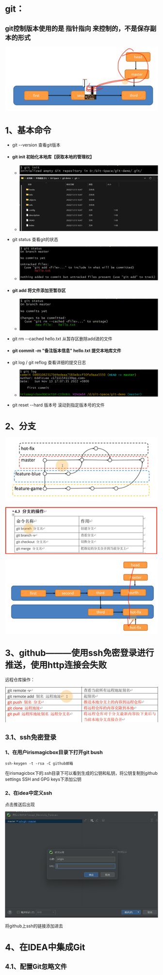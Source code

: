 # git：

## git控制版本使用的是 指针指向 来控制的，不是保存副本的形式

![image-20221113173024411](image-20221113173024411.png)



# 1、基本命令

- git --version		查看git版本

- #### git init                 初始化本地库【获取本地的管理权】

  - ![image-20221113165857753](image-20221113165857753.png)
  - ![image-20221113165913491](image-20221113165913491.png)

- git status            查看git的状态

  - ![image-20221113170113731](image-20221113170113731.png)

- #### git add                 将文件添加至暂存区

  - ![image-20221113170318241](image-20221113170318241.png)

- git rm --cached hello.txt      从暂存区删除add进的文件

- #### git commit -m "备注版本信息" hello.txt      提交本地库文件

- git log / git reflog                      查看详细的提交日志

  - ![image-20221113171118487](image-20221113171118487.png)

- git reset --hard 版本号             滚动到指定版本号的文件

# 2、分支

![image-20221113173559875](image-20221113173559875.png)

![image-20221113173630275](image-20221113173630275.png)

![image-20221113174841076](image-20221113174841076.png)

# 3、github———使用ssh免密登录进行推送，使用http连接会失败

远程仓库操作：

![image-20221113180000093](image-20221113180000093.png)



## 3.1、ssh免密登录

### 1、在用户irismagicbox目录下打开git bush

```
ssh-keygen -t -rsa -C github邮箱
```

在irismagicbox下的.ssh目录下可以看到生成的公钥和私钥，将公钥复制到github settings SSH and GPG keys下添加公钥

### 2、在idea中定义ssh

点击推送后出现

![image-20221114154426743](image-20221114154426743.png)

将github上ssh的链接添加进去

# 4、在IDEA中集成Git

## 4.1、配置Git忽略文件

